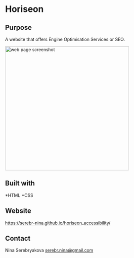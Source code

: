 # Horiseon 

## Purpose
A website that offers Engine Optimisation Services or SEO.

<img src="./assets/images/horiseon_screenshot.png" alt="web page screenshot" height="400" />

## Built with
*HTML
*CSS

## Website
https://serebr-nina.github.io/horiseon_accessibility/

## Contact
Nina Serebryakova
serebr.nina@gmail.com
